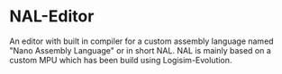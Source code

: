# NAL-Editor
An editor with built in compiler for a custom assembly language named "Nano Assembly Language" or in short NAL.
NAL is mainly based on a custom MPU which has been build using Logisim-Evolution.
